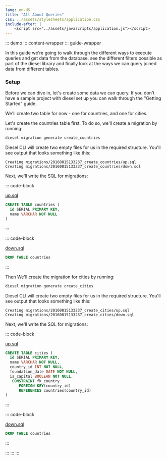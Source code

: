 ```yaml
---
lang: en-US
title: "All About Queries"
css: ../assets/stylesheets/application.css
include-after: |
    <script src="../assets/javascripts/application.js"></script>
---
```


::: demo
::: content-wrapper
::: guide-wrapper

In this guide we're going to walk through the different ways to execute queries and get data from the database, 
see the different filters possible as part of the diesel library and finally 
look at the ways we can query joined data from different tables.  


### Setup

Before we can dive in, let's create some data we can query.
If you don't have a sample project with diesel set up you can walk through the "Getting Started" guide.

We'll create two table for now - one for countries, and one for cities.

Let's create the countries table first. To do so, we'll create a migration by running:

```sh
diesel migration generate create_countries
```

Diesel CLI will create two empty files for us in the required structure.
You'll see output that looks something like this:

```
Creating migrations/20160815133237_create_countries/up.sql
Creating migrations/20160815133237_create_countries/down.sql
```

Next, we'll write the SQL for migrations:

::: code-block

[up.sql]( https://github.com/diesel-rs/diesel/tree/v1.4.4/examples/postgres/getting_started_step_1/migrations/20160815133237_create_posts/up.sql)

```sql
CREATE TABLE countries (
  id SERIAL PRIMARY KEY,
  name VARCHAR NOT NULL
)
```

:::

::: code-block

[down.sql](https://github.com/diesel-rs/diesel/tree/v1.4.4/examples/postgres/getting_started_step_1/migrations/20160815133237_create_posts/down.sql)

```sql
DROP TABLE countries
```

:::

Then We'll create the migration for cities by running:

```sh
diesel migration generate create_cities
```

Diesel CLI will create two empty files for us in the required structure.
You'll see output that looks something like this:

```
Creating migrations/20160815133237_create_cities/up.sql
Creating migrations/20160815133237_create_cities/down.sql
```

Next, we'll write the SQL for migrations:

::: code-block

[up.sql]( https://github.com/diesel-rs/diesel/tree/v1.4.4/examples/postgres/getting_started_step_1/migrations/20160815133237_create_posts/up.sql)

```sql
CREATE TABLE cities (
  id SERIAL PRIMARY KEY,
  name VARCHAR NOT NULL,
  country_id INT NOT NULL,
  foundation_date DATE NOT NULL,
  is_capital BOOLEAN NOT NULL,
   CONSTRAINT fk_country
      FOREIGN KEY(country_id) 
	  REFERENCES countries(country_id)
)
```

:::

::: code-block

[down.sql](https://github.com/diesel-rs/diesel/tree/v1.4.4/examples/postgres/getting_started_step_1/migrations/20160815133237_create_posts/down.sql)

```sql
DROP TABLE countries
```

:::



:::
:::
:::
